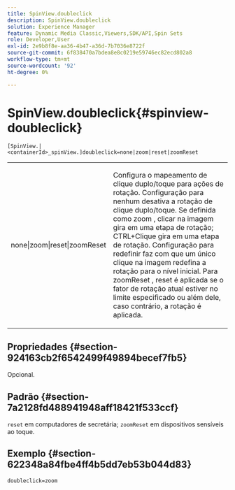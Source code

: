 ```yaml
---
title: SpinView.doubleclick
description: SpinView.doubleclick
solution: Experience Manager
feature: Dynamic Media Classic,Viewers,SDK/API,Spin Sets
role: Developer,User
exl-id: 2e9b8f8e-aa36-4b47-a36d-7b7036e8722f
source-git-commit: 6f838470a7bdea8e8c0219e59746ec82ecd802a8
workflow-type: tm+mt
source-wordcount: '92'
ht-degree: 0%

---
```


# SpinView.doubleclick{#spinview-doubleclick}

`[SpinView.|<containerId>_spinView.]doubleclick=none|zoom|reset|zoomReset`

<table id="table_E314540D347D47699C04EB80D20C0721"> 
 <tbody> 
  <tr> 
   <td colname="col1"> <p> <span class="codeph"> none|zoom|reset|zoomReset </span> </p> </td> 
   <td colname="col2"> <p> Configura o mapeamento de clique duplo/toque para ações de rotação. Configuração para <span class="codeph"> nenhum </span> desativa a rotação de clique duplo/toque. Se definida como <span class="codeph"> zoom </span>, clicar na imagem gira em uma etapa de rotação; CTRL+Clique gira em uma etapa de rotação. Configuração para <span class="codeph"> redefinir </span> faz com que um único clique na imagem redefina a rotação para o nível inicial. Para <span class="codeph"> zoomReset </span>, reset é aplicada se o fator de rotação atual estiver no limite especificado ou além dele, caso contrário, a rotação é aplicada. </p> </td> 
  </tr> 
 </tbody> 
</table>

## Propriedades {#section-924163cb2f6542499f49894becef7fb5}

Opcional.

## Padrão {#section-7a2128fd488941948aff18421f533ccf}

`reset` em computadores de secretária; `zoomReset` em dispositivos sensíveis ao toque.

## Exemplo {#section-622348a84fbe4ff4b5dd7eb53b044d83}

`doubleclick=zoom`

